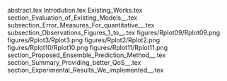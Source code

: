 abstract.tex
Introdution.tex
Existing_Works.tex
section_Evaluation_of_Existing_Models__.tex
subsection_Error_Measures_For_quantitative__.tex
subsection_Observations_Figures_1_to__.tex
figures/Rplot09/Rplot09.png
figures/Rplot3/Rplot3.png
figures/Rplot2/Rplot2.png
figures/Rplot10/Rplot10.png
figures/Rplot11/Rplot11.png
section_Proposed_Ensemble_Prediction_Method__.tex
section_Summary_Providing_better_QoS__.tex
section_Experimental_Results_We_implemented__.tex